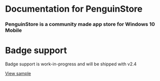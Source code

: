# Documentation for PenguinStore
### PenguinStore is a community made app store for Windows 10 Mobile

# Badge support
Badge support is work-in-progress and will be shipped with v2.4

[View sample](https://pinguin2001.github.io/PenguinStore-Docs/Badge/sample.html)